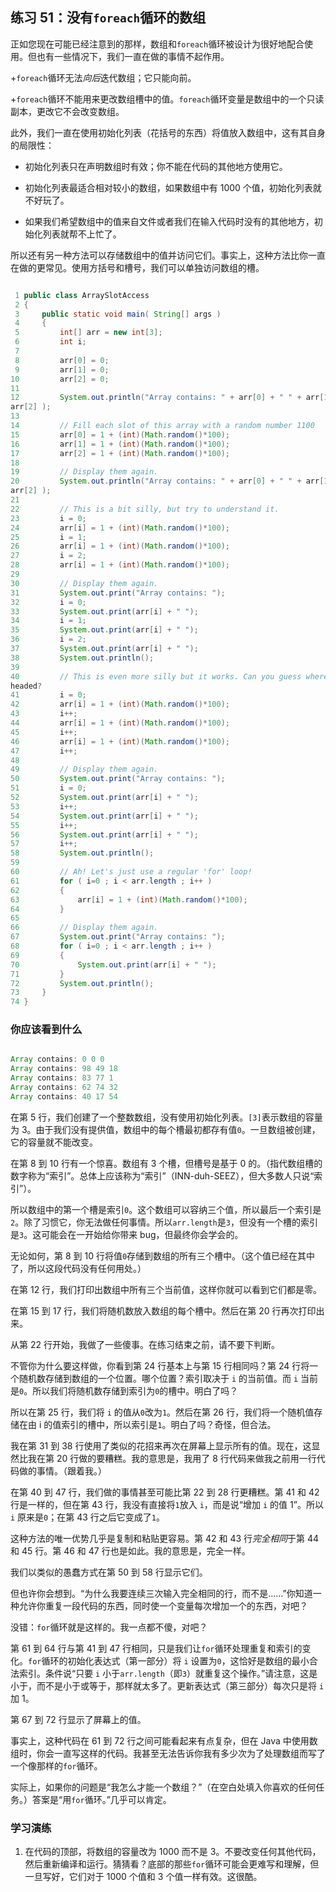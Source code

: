## 练习 51：没有`foreach`循环的数组

正如您现在可能已经注意到的那样，数组和`foreach`循环被设计为很好地配合使用。但也有一些情况下，我们一直在做的事情不起作用。

+`foreach`循环无法*向后*迭代数组；它只能向前。

+`foreach`循环不能用来更改数组槽中的值。`foreach`循环变量是数组中的一个只读副本，更改它不会改变数组。

此外，我们一直在使用初始化列表（花括号的东西）将值放入数组中，这有其自身的局限性：

+   初始化列表只在声明数组时有效；你不能在代码的其他地方使用它。

+   初始化列表最适合相对较小的数组，如果数组中有 1000 个值，初始化列表就不好玩了。

+   如果我们希望数组中的值来自文件或者我们在输入代码时没有的其他地方，初始化列表就帮不上忙了。

所以还有另一种方法可以存储数组中的值并访问它们。事实上，这种方法比你一直在做的更常见。使用方括号和槽号，我们可以单独访问数组的槽。

```java

 1 public class ArraySlotAccess
 2 {
 3     public static void main( String[] args )
 4     {
 5         int[] arr = new int[3];
 6         int i;
 7 
 8         arr[0] = 0;
 9         arr[1] = 0;
10         arr[2] = 0;
11 
12         System.out.println("Array contains: " + arr[0] + " " + arr[1] + " " + 
arr[2] );
13 
14         // Fill each slot of this array with a random number 1­100
15         arr[0] = 1 + (int)(Math.random()*100);
16         arr[1] = 1 + (int)(Math.random()*100);
17         arr[2] = 1 + (int)(Math.random()*100);
18 
19         // Display them again.
20         System.out.println("Array contains: " + arr[0] + " " + arr[1] + " " + 
arr[2] );
21 
22         // This is a bit silly, but try to understand it.
23         i = 0;
24         arr[i] = 1 + (int)(Math.random()*100);
25         i = 1;
26         arr[i] = 1 + (int)(Math.random()*100);
27         i = 2;
28         arr[i] = 1 + (int)(Math.random()*100);
29 
30         // Display them again.
31         System.out.print("Array contains: ");
32         i = 0;
33         System.out.print(arr[i] + " ");
34         i = 1;
35         System.out.print(arr[i] + " ");
36         i = 2;
37         System.out.print(arr[i] + " ");
38         System.out.println();
39 
40         // This is even more silly but it works. Can you guess where this is 
headed?
41         i = 0;
42         arr[i] = 1 + (int)(Math.random()*100);
43         i++;
44         arr[i] = 1 + (int)(Math.random()*100);
45         i++;
46         arr[i] = 1 + (int)(Math.random()*100);
47         i++;
48 
49         // Display them again.
50         System.out.print("Array contains: ");
51         i = 0;
52         System.out.print(arr[i] + " ");
53         i++;
54         System.out.print(arr[i] + " ");
55         i++;
56         System.out.print(arr[i] + " ");
57         i++;
58         System.out.println();
59 
60         // Ah! Let's just use a regular 'for' loop!
61         for ( i=0 ; i < arr.length ; i++ )
62         {
63             arr[i] = 1 + (int)(Math.random()*100);
64         }
65 
66         // Display them again.
67         System.out.print("Array contains: ");
68         for ( i=0 ; i < arr.length ; i++ )
69         {
70             System.out.print(arr[i] + " ");
71         }
72         System.out.println();
73     }
74 }
```



### 你应该看到什么

```java

Array contains: 0 0 0
Array contains: 98 49 18
Array contains: 83 77 1
Array contains: 62 74 32
Array contains: 40 17 54
```

在第 5 行，我们创建了一个整数数组，没有使用初始化列表。`[3]`表示数组的容量为 3。由于我们没有提供值，数组中的每个槽最初都存有值`0`。一旦数组被创建，它的容量就不能改变。

在第 8 到 10 行有一个惊喜。数组有 3 个槽，但槽号是基于 0 的。（指代数组槽的数字称为“索引”。总体上应该称为“索引”（INN-duh-SEEZ），但大多数人只说“索引”）。

所以数组中的第一个槽是索引`0`。这个数组可以容纳三个值，所以最后一个索引是`2`。除了习惯它，你无法做任何事情。所以`arr.length`是`3`，但没有一个槽的索引是`3`。这可能会在一开始给你带来 bug，但最终你会学会的。

无论如何，第 8 到 10 行将值`0`存储到数组的所有三个槽中。（这个值已经在其中了，所以这段代码没有任何用处。）

在第 12 行，我们打印出数组中所有三个当前值，这样你就可以看到它们都是零。

在第 15 到 17 行，我们将随机数放入数组的每个槽中。然后在第 20 行再次打印出来。

从第 22 行开始，我做了一些傻事。在练习结束之前，请不要下判断。

不管你为什么要这样做，你看到第 24 行基本上与第 15 行相同吗？第 24 行将一个随机数存储到数组的一个位置。哪个位置？索引取决于 `i` 的当前值。而 `i` 当前是`0`。所以我们将随机数存储到索引为`0`的槽中。明白了吗？

所以在第 25 行，我们将 `i` 的值从`0`改为`1`。然后在第 26 行，我们将一个随机值存储在由 i 的值索引的槽中，所以索引是`1`。明白了吗？奇怪，但合法。

我在第 31 到 38 行使用了类似的花招来再次在屏幕上显示所有的值。现在，这显然比我在第 20 行做的要糟糕。我的意思是，我用了 8 行代码来做我之前用一行代码做的事情。（跟着我。）

在第 40 到 47 行，我们做的事情甚至可能比第 22 到 28 行更糟糕。第 41 和 42 行是一样的，但在第 43 行，我没有直接将`1`放入 `i`，而是说“增加 `i` 的值 1”。所以 `i` 原来是`0`；在第 43 行之后它变成了`1`。

这种方法的唯一优势几乎是复制和粘贴更容易。第 42 和 43 行*完全相同*于第 44 和 45 行。第 46 和 47 行也是如此。我的意思是，完全一样。

我们以类似的愚蠢方式在第 50 到 58 行显示它们。

但也许你会想到。“为什么我要连续三次输入完全相同的行，而不是……”你知道一种允许你重复一段代码的东西，同时使一个变量每次增加一个的东西，对吧？

没错：`for`循环就是这样的。我一点都不傻，对吧？

第 61 到 64 行与第 41 到 47 行相同，只是我们让`for`循环处理重复和索引的变化。`for`循环的初始化表达式（第一部分）将 `i` 设置为`0`，这恰好是数组的最小合法索引。条件说“只要 `i` 小于`arr.length`（即`3`）就重复这个操作。”请注意，这是小于，而不是小于或等于，那样就太多了。更新表达式（第三部分）每次只是将 `i` 加 1。

第 67 到 72 行显示了屏幕上的值。

事实上，这种代码在 61 到 72 行之间可能看起来有点复杂，但在 Java 中使用数组时，你会一直写这样的代码。我甚至无法告诉你我有多少次为了处理数组而写了一个像那样的`for`循环。

实际上，如果你的问题是“我怎么才能一个数组？”（在空白处填入你喜欢的任何任务。）答案是“用`for`循环。”几乎可以肯定。

### 学习演练

1. 在代码的顶部，将数组的容量改为 1000 而不是 3。不要改变任何其他代码，然后重新编译和运行。猜猜看？底部的那些`for`循环可能会更难写和理解，但一旦写好，它们对于 1000 个值和 3 个值一样有效。这很酷。

